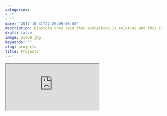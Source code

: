 ```yaml
---
categories:
- ""
- ""
date: "2017-10-31T22:26:09-05:00"
description: Einstein once said that everything is relative and this is at least partially true in Finance as well. Hence, here there is an app to better understand the performance of a portfolio compared to the S&P 500.
draft: false
image: pic09.jpg
keywords: ""
slug: projects
title: Projects
---
```



<iframe src="https://g272314.shinyapps.io/capm_flexdashboard_copy/"></iframe>
